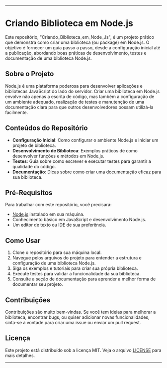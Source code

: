 
---

# Criando Biblioteca em Node.js

Este repositório, "Criando_Biblioteca_em_Node_Js", é um projeto prático que demonstra como criar uma biblioteca (ou package) em Node.js. O objetivo é fornecer um guia passo a passo, desde a configuração inicial até a publicação, abordando boas práticas de desenvolvimento, testes e documentação de uma biblioteca Node.js.

## Sobre o Projeto

Node.js é uma plataforma poderosa para desenvolver aplicações e bibliotecas JavaScript do lado do servidor. Criar uma biblioteca em Node.js envolve não apenas a escrita de código, mas também a configuração de um ambiente adequado, realização de testes e manutenção de uma documentação clara para que outros desenvolvedores possam utilizá-la facilmente.

## Conteúdos do Repositório

- **Configuração Inicial**: Como configurar o ambiente Node.js e iniciar um projeto de biblioteca.
- **Desenvolvimento de Biblioteca**: Exemplos práticos de como desenvolver funções e métodos em Node.js.
- **Testes**: Guia sobre como escrever e executar testes para garantir a qualidade do código.
- **Documentação**: Dicas sobre como criar uma documentação eficaz para sua biblioteca.

## Pré-Requisitos

Para trabalhar com este repositório, você precisará:

- [Node.js](https://nodejs.org/en/) instalado em sua máquina.
- Conhecimento básico em JavaScript e desenvolvimento Node.js.
- Um editor de texto ou IDE de sua preferência.

## Como Usar

1. Clone o repositório para sua máquina local.
2. Navegue pelos arquivos do projeto para entender a estrutura e configuração de uma biblioteca Node.js.
3. Siga os exemplos e tutoriais para criar sua própria biblioteca.
4. Execute testes para validar a funcionalidade da sua biblioteca.
5. Consulte a seção de documentação para aprender a melhor forma de documentar seu projeto.

## Contribuições

Contribuições são muito bem-vindas. Se você tem ideias para melhorar a biblioteca, encontrar bugs, ou quiser adicionar novas funcionalidades, sinta-se à vontade para criar uma issue ou enviar um pull request.

## Licença

Este projeto está distribuído sob a licença MIT. Veja o arquivo [LICENSE](LICENSE) para mais detalhes.

---
